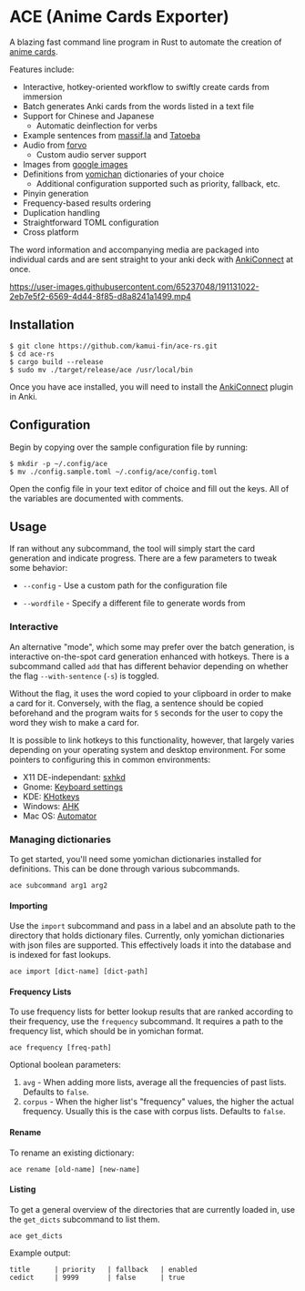 # ACE (Anime Cards Exporter)

A blazing fast command line program in Rust to automate the creation of [anime cards](https://animecards.site/ankicards/#anime-cardsword-context-cards).

Features include:

- Interactive, hotkey-oriented workflow to swiftly create cards from immersion
- Batch generates Anki cards from the words listed in a text file
- Support for Chinese and Japanese
  - Automatic deinflection for verbs
- Example sentences from [massif.la](https://massif.la/ja) and [Tatoeba](https://tatoeba.org/zh-cn/)
- Audio from [forvo](https://forvo.com/)
  - Custom audio server support
- Images from [google images](https://images.google.com/)
- Definitions from [yomichan](https://foosoft.net/projects/yomichan/#dictionaries) dictionaries of your choice
  - Additional configuration supported such as priority, fallback, etc.
- Pinyin generation
- Frequency-based results ordering
- Duplication handling
- Straightforward TOML configuration
- Cross platform

The word information and accompanying media are packaged into individual cards and are sent straight to your anki deck with [AnkiConnect](https://ankiweb.net/shared/info/2055492159) at once.

https://user-images.githubusercontent.com/65237048/191131022-2eb7e5f2-6569-4d44-8f85-d8a8241a1499.mp4

## Installation

```
$ git clone https://github.com/kamui-fin/ace-rs.git
$ cd ace-rs
$ cargo build --release
$ sudo mv ./target/release/ace /usr/local/bin
```

Once you have ace installed, you will need to install the [AnkiConnect](https://ankiweb.net/shared/info/2055492159) plugin in Anki.

## Configuration

Begin by copying over the sample configuration file by running:

```
$ mkdir -p ~/.config/ace
$ mv ./config.sample.toml ~/.config/ace/config.toml
```

Open the config file in your text editor of choice and fill out the keys. All of the variables are documented with comments.

## Usage

If ran without any subcommand, the tool will simply start the card generation and indicate progress. There are a few parameters to tweak some behavior:

- `--config` - Use a custom path for the configuration file

- `--wordfile` - Specify a different file to generate words from

### Interactive

An alternative "mode", which some may prefer over the batch generation, is interactive on-the-spot card generation enhanced with hotkeys.
There is a subcommand called `add` that has different behavior depending on whether the flag `--with-sentence` (`-s`) is toggled.

Without the flag, it uses the word copied to your clipboard in order to make a card for it.
Conversely, with the flag, a sentence should be copied beforehand and the program waits for `5` seconds for the user to copy the word they wish to make a card for.

It is possible to link hotkeys to this functionality, however, that largely varies depending on your operating system and desktop environment.
For some pointers to configuring this in common environments:

- X11 DE-independant: [sxhkd](https://github.com/baskerville/sxhkd)
- Gnome: [Keyboard settings](https://docs.fedoraproject.org/en-US/quick-docs/proc_setting-key-shortcut/)
- KDE: [KHotkeys](https://docs.kde.org/trunk5/en/khotkeys/kcontrol/khotkeys/khotkeys.pdf)
- Windows: [AHK](https://www.autohotkey.com/docs/commands/Run.htm)
- Mac OS: [Automator](https://www.howtogeek.com/286332/how-to-run-any-mac-terminal-command-with-a-keyboard-shortcut/)

### Managing dictionaries

To get started, you'll need some yomichan dictionaries installed for definitions. This can be done through various subcommands.

```
ace subcommand arg1 arg2
```

#### Importing

Use the `import` subcommand and pass in a label and an absolute path to the directory that holds dictionary files. Currently, only yomichan dictionaries with json files are supported.
This effectively loads it into the database and is indexed for fast lookups.

```
ace import [dict-name] [dict-path]
```

#### Frequency Lists

To use frequency lists for better lookup results that are ranked according to their frequency, use the `frequency` subcommand.
It requires a path to the frequency list, which should be in yomichan format.

```
ace frequency [freq-path]
```

Optional boolean parameters:

1. `avg` - When adding more lists, average all the frequencies of past lists. Defaults to `false`.
2. `corpus` - When the higher list's "frequency" values, the higher the actual frequency. Usually this is the case with corpus lists. Defaults to `false`.

#### Rename

To rename an existing dictionary:

```
ace rename [old-name] [new-name]
```

#### Listing

To get a general overview of the directories that are currently loaded in, use the `get_dicts` subcommand to list them.

```
ace get_dicts
```

Example output:

```
title      | priority   | fallback   | enabled
cedict     | 9999       | false      | true
```
